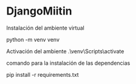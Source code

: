 # DjangoMiitin

Instalación del ambiente virtual 

python -m venv venv

Activación del ambiente
.\venv\Scripts\activate

comando para la instalación de las dependencias

pip install -r requirements.txt
